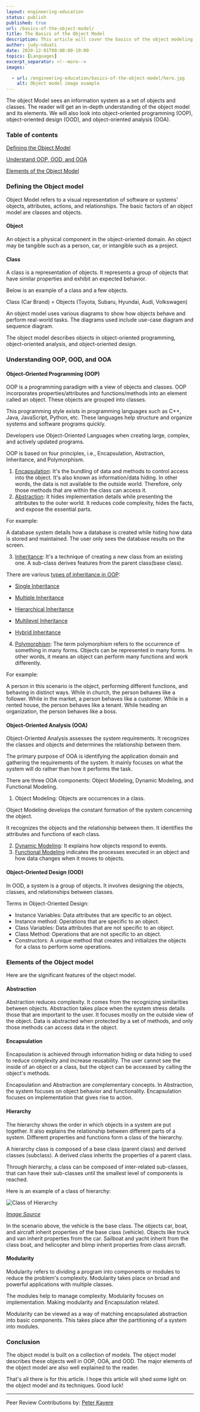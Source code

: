 ```yaml
---
layout: engineering-education
status: publish
published: true
url: /basics-of-the-object-model/
title: The Basics of the Object Model
description: This article will cover the basics of the object modeling. Object models refer to a visual representation of software or systems' objects, attributes, actions, and relationships.
author: judy-nduati
date: 2020-12-01T00:00:00-19:00
topics: [Languages]
excerpt_separator: <!--more-->
images:

  - url: /engineering-education/basics-of-the-object-model/hero.jpg
    alt: Object model image example
---
```

The object Model sees an information system as a set of objects and classes. The reader will get an in-depth understanding of the object model and its elements. We will also look into object-oriented programming (OOP), object-oriented design (OOD), and object-oriented analysis (OOA).
<!--more-->
### Table of contents
[Defining the Object Model](#defining-the-object-model)

[Understand OOP, OOD, and OOA](#understand-oop-ood-and-ooa)

[Elements of the Object Model](#elements-of-the-object-model)

### Defining the Object model
Object Model refers to a visual representation of software or systems' objects, attributes, actions, and relationships. The basic factors of an object model are classes and objects.

#### Object
An object is a physical component in the object-oriented domain. An object may be tangible such as a person, car, or intangible such as a project.

#### Class
A class is a representation of objects. It represents a group of objects that have similar properties and exhibit an expected behavior.

Below is an example of a class and a few objects.

Class (Car Brand) = Objects (Toyota, Subaru, Hyundai, Audi, Volkswagen)

An object model uses various diagrams to show how objects behave and perform real-world tasks. The diagrams used include use-case diagram and sequence diagram.

The object model describes objects in object-oriented programming, object-oriented analysis, and object-oriented design.

### Understanding OOP, OOD, and OOA
#### Object-Oriented Programming (OOP)
OOP is a programming paradigm with a view of objects and classes. OOP incorporates properties/attributes and functions/methods into an element called an object. These objects are grouped into classes.

This programming style exists in programming languages such as C++, Java, JavaScript, Python, etc. These languages help structure and organize systems and software programs quickly.

Developers use Object-Oriented Languages when creating large, complex, and actively updated programs.

OOP is based on four principles, i.e., Encapsulation, Abstraction, Inheritance, and Polymorphism.

1. [Encapsulation](https://en.wikipedia.org/wiki/Encapsulation_(computer_programming)): It's the bundling of data and methods to control access into the object. It's also known as information/data hiding. In other words, the data is not available to the outside world. Therefore, only those methods that are within the class can access it.
2. [Abstraction](https://stackify.com/oop-concept-abstraction/#): It hides implementation details while presenting the attributes to the outer world. It reduces code complexity, hides the facts, and expose the essential parts.

For example:

A database system details how a database is created while hiding how data is stored and maintained. The user only sees the database results on the screen.

3. [Inheritance](https://en.wikipedia.org/wiki/Inheritance_(object-oriented_programming)): It's a technique of creating a new class from an existing one. A sub-class derives features from the parent class(base class).

There are various [types of inheritance in OOP](https://en.wikipedia.org/wiki/Inheritance_(object-oriented_programming)):
- [Single Inheritance](https://www.techopedia.com/definition/22104/single-inheritance#)

- [Multiple Inheritance](https://en.wikipedia.org/wiki/Multiple_inheritance#)

- [Hierarchical Inheritance](http://www.trytoprogram.com/cplusplus-programming/hierarchical-inheritance/)

- [Multilevel Inheritance](https://www.w3schools.com/cpp/cpp_inheritance_multilevel.asp)

- [Hybrid Inheritance](https://www.oreilly.com/library/view/object-oriented-programming/9789332503663/xhtml/head-0487.xhtml)

4. [Polymorphism](https://www.tutorialspoint.com/java/java_polymorphism.htm#): The term polymorphism refers to the occurrence of something in many forms. Objects can be represented in many forms. In other words, it means an object can perform many functions and work differently.

For example:

A person in this scenario is the object, performing different functions, and behaving in distinct ways.
While in church, the person behaves like a follower.
While in the market, a person behaves like a customer.
While in a rented house, the person behaves like a tenant.
While heading an organization, the person behaves like a boss.

#### Object-Oriented Analysis (OOA)
Object-Oriented Analysis assesses the system requirements. It recognizes the classes and objects and determines the relationship between them.

The primary purpose of OOA is identifying the application domain and gathering the requirements of the system. It mainly focuses on what the system will do rather than how it performs the task.

There are three OOA components: Object Modeling, Dynamic Modeling, and Functional Modeling.

1. Object Modeling: Objects are occurrences in a class.

Object Modeling develops the constant formation of the system concerning the object.

It recognizes the objects and the relationship between them. It identifies the attributes and functions of each class.

2. [Dynamic Modeling](https://www.wisdomjobs.com/e-university/object-oriented-analysis-and-design-tutorial-2107/ooad-dynamic-modeling-26532.html): It explains how objects respond to events.
3. [Functional Modeling](https://www.tutorialspoint.com/object_oriented_analysis_design/ooad_functional_modeling.htm#:~:text=Functional%20Modelling%20gives%20the%20process,Data%20Flow%20Diagrams%20(DFDs).) indicates the processes executed in an object and how data changes when it moves to objects.

#### Object-Oriented Design (OOD)
In OOD, a system is a group of objects. It involves designing the objects, classes, and relationships between classes.

Terms in Object-Oriented Design:

- Instance Variables: Data attributes that are specific to an object.
- Instance method: Operations that are specific to an object.
- Class Variables: Data attributes that are not specific to an object.
- Class Method: Operations that are not specific to an object.
- Constructors: A unique method that creates and initializes the objects for a class to perform some operations.

### Elements of the Object model
Here are the significant features of the object model.

#### Abstraction
Abstraction reduces complexity. It comes from the recognizing similarities between objects. Abstraction takes place when the system stress details those that are important to the user. It focuses mostly on the outside view of the object. Data is abstracted when protected by a set of methods, and only those methods can access data in the object.

#### Encapsulation
Encapsulation is achieved through information hiding or data hiding to used to reduce complexity and increase reusability. The user cannot see the inside of an object or a class, but the object can be accessed by calling the object's methods.

Encapsulation and Abstraction are complementary concepts. In Abstraction, the system focuses on object behavior and functionality. Encapsulation focuses on implementation that gives rise to action.

#### Hierarchy
The hierarchy shows the order in which objects in a system are put together. It also explains the relationship between different parts of a system. Different properties and functions form a class of the hierarchy.

A hierarchy class is composed of a base class (parent class) and derived classes (subclass). A derived class inherits the properties of a parent class.

Through hierarchy, a class can be composed of inter-related sub-classes, that can have their sub-classes until the smallest level of components is reached.

Here is an example of a class of hierarchy:

![Class of Hierarchy](/engineering-education/basics-of-the-object-model/hierarchy.gif)<br>

*[Image Source](http://www.dba-oracle.com/t_object_class_hierarchies_design.htm)*

In the scenario above, the vehicle is the base class. The objects car, boat, and aircraft inherit properties of the base class (vehicle). Objects like truck and van inherit properties from the car. Sailboat and yacht inherit from the class boat, and helicopter and blimp inherit properties from class aircraft.  

#### Modularity
Modularity refers to dividing a program into components or modules to reduce the problem's complexity. Modularity takes place on broad and powerful applications with multiple classes.

The modules help to manage complexity. Modularity focuses on implementation. Making modularity and Encapsulation related.

Modularity can be viewed as a way of matching encapsulated abstraction into basic components. This takes place after the partitioning of a system into modules.

### Conclusion
The object model is built on a collection of models. The object model describes these objects well in OOP, OOA, and OOD. The major elements of the object model are also well explained to the reader.

That's all there is for this article. I hope this article  will shed some light on the object model and its techniques. Good luck!

---
Peer Review Contributions by: [Peter Kayere](/engineering-education/authors/peter-kayere/)
